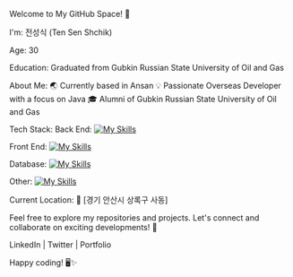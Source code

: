 Welcome to My GitHub Space! 👋

I'm: 전성식 (Ten Sen Shchik)

Age: 30

Education: Graduated from Gubkin Russian State University of Oil and Gas

About Me:
🌏 Currently based in Ansan
💡 Passionate Overseas Developer with a focus on Java
🎓 Alumni of Gubkin Russian State University of Oil and Gas

Tech Stack:
Back End:
[![My Skills](https://skillicons.dev/icons?i=js,html,css,wasm)](https://skillicons.dev)

Front End:
[![My Skills](https://skillicons.dev/icons?i=js,html,css,wasm)](https://skillicons.dev)

Database:
[![My Skills](https://skillicons.dev/icons?i=js,html,css,wasm)](https://skillicons.dev)

Other:
[![My Skills](https://skillicons.dev/icons?i=js,html,css,wasm)](https://skillicons.dev)

Current Location:
📍 [경기 안산시 상록구 사동]

Feel free to explore my repositories and projects. Let's connect and collaborate on exciting developments! 🚀

LinkedIn | Twitter | Portfolio

Happy coding! 🖥️✨
